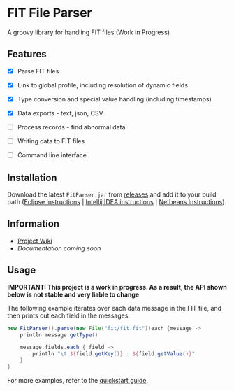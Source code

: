 # FIT File Parser

 A groovy library for handling FIT files (Work in Progress)

## Features
- [x] Parse FIT files
- [x] Link to global profile, including resolution of dynamic fields
- [X] Type conversion and special value handling (including timestamps)
- [X] Data exports - text, json, CSV
- [ ] Process records - find abnormal data
- [ ] Writing data to FIT files
- [ ] Command line interface


## Installation

Download the latest `FitParser.jar` from [releases](https://github.com/BenBanerjeeRichards/FIT-File-Parser/releases) and add it to your build path ([Eclipse instructions](http://stackoverflow.com/a/3280384/6023105) | [Intellij IDEA instructions](http://stackoverflow.com/a/16742141/6023105) | [Netbeans Instructions](http://webcache.googleusercontent.com/search?q=cache:https://gpraveenkumar.wordpress.com/2009/06/17/abc-to-import-a-jar-file-in-netbeans-6-5/)).

## Information
- [Project Wiki](http://benbanerjeerichards.github.io/FIT-File-Parser)
- _Documentation coming soon_


## Usage
**IMPORTANT: This project is a work in progress. As a result, the API shown below is not stable and very liable to change**

The following example iterates over each data message in the FIT file, and then prints out each field in the messages.

```groovy
new FitParser().parse(new File("fit/fit.fit"))each {message ->
    println message.getType()

    message.fields.each { field ->
        println "\t ${field.getKey()} : ${field.getValue()}"
    }
}
```

For more examples, refer to the [quickstart guide](http://benbanerjeerichards.github.io/FIT-File-Parser/quickstart).
